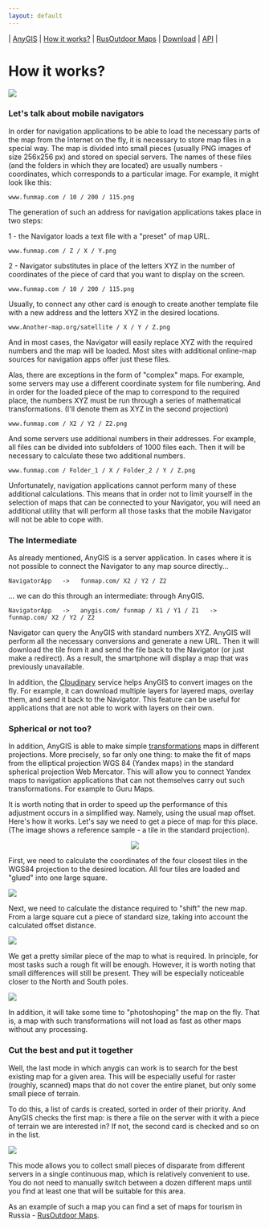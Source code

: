 ```yaml
---
layout: default
---
```


| [AnyGIS][01] | [How it works?][02] | [RusOutdoor Maps][03] | [Download][04] | [API][05] |


[01]: http://anygis.ru/index_en
[02]: http://anygis.ru/Web/Html/Description_en
[03]: http://anygis.ru/Web/Html/RusOutdoor_en
[04]: http://anygis.ru/Web/Html/DownloadPage_en
[05]: http://anygis.ru/Web/Html/Api_en


# How it works?

![](http://anygis.ru/Web/Img/Tiles.png)

### Let's talk about mobile navigators

In order for navigation applications to be able to load the necessary parts of the map from the Internet on the fly, it is necessary to store map files in a special way. The map is divided into small pieces (usually PNG images of size 256x256 px) and stored on special servers. The names of these files (and the folders in which they are located) are usually numbers - coordinates, which corresponds to a particular image. For example, it might look like this:

```
www.funmap.com / 10 / 200 / 115.png
```


The generation of such an address for navigation applications takes place in two steps:

1 - the Navigator loads a text file with a "preset" of map URL.

```
www.funmap.com / Z / X / Y.png
```

2 - Navigator substitutes in place of the letters XYZ in the number of coordinates of the piece of card that you want to display on the screen. 

```
www.funmap.com / 10 / 200 / 115.png
```



Usually, to connect any other card is enough to create another template file with a new address and the letters XYZ in the desired locations.

```
www.Another-map.org/satellite / X / Y / Z.png
```

And in most cases, the Navigator will easily replace XYZ with the required numbers and the map will be loaded. Most sites with additional online-map sources for navigation apps offer just these files.

Alas, there are exceptions in the form of "complex" maps. For example, some servers may use a different coordinate system for file numbering. And in order for the loaded piece of the map to correspond to the required place, the numbers XYZ must be run through a series of mathematical transformations. (I'll denote them as XYZ in the second projection)

```
www.funmap.com / X2 / Y2 / Z2.png
```

And some servers use additional numbers in their addresses. For example, all files can be divided into subfolders of 1000 files each. Then it will be necessary to calculate these two additional numbers.

```
www.funmap.com / Folder_1 / X / Folder_2 / Y / Z.png
```

Unfortunately, navigation applications cannot perform many of these additional calculations. This means that in order not to limit yourself in the selection of maps that can be connected to your Navigator, you will need an additional utility that will perform all those tasks that the mobile Navigator will not be able to cope with.



### The Intermediate

As already mentioned, AnyGIS is a server application. In cases where it is not possible to connect the Navigator to any map source directly...

```
NavigatorApp   ->   funmap.com/ X2 / Y2 / Z2 
```

... we can do this through an intermediate: through AnyGIS.

```
NavigatorApp   ->   anygis.com/ funmap / X1 / Y1 / Z1   ->   funmap.com/ X2 / Y2 / Z2 
```

Navigator can query the AnyGIS with standard numbers XYZ. AnyGIS will perform all the necessary conversions and generate a new URL. Then it will download the tile from it and send the file back to the Navigator (or just make a redirect). As a result, the smartphone will display a map that was previously unavailable.


In addition, the [Cloudinary][1] service helps AnyGIS to convert images on the fly. For example, it can download multiple layers for layered maps, overlay them, and send it back to the Navigator. This feature can be useful for applications that are not able to work with layers on their own.



### Spherical or not too? 

In addition, AnyGIS is able to make simple [transformations][2] maps in different projections. More precisely, so far only one thing: to make the fit of maps from the elliptical projection WGS 84 (Yandex maps) in the standard spherical projection Web Mercator. This will allow you to connect Yandex maps to navigation applications that can not themselves carry out such transformations. For example to Guru Maps.

It is worth noting that in order to speed up the performance of this adjustment occurs in a simplified way. Namely, using the usual map offset. Here's how it works. Let's say we need to get a piece of map for this place. (The image shows a reference sample - a tile in the standard projection).

<p align="center">
<img src="https://github.com/nnngrach/AnyGIS_maps/raw/master/Web/Img/osm.jpg"/>
</p>


First, we need to calculate the coordinates of the four closest tiles in the WGS84 projection to the desired location. All four tiles are loaded and "glued" into one large square.

![](http://anygis.ru/Web/Img/wgs4.jpg)

Next, we need to calculate the distance required to "shift" the new map. From a large square cut a piece of standard size, taking into account the calculated offset distance.

![](http://anygis.ru/Web/Img/wgs_offset.jpg)

We get a pretty similar piece of the map to what is required. In principle, for most tasks such a rough fit will be enough. However, it is worth noting that small differences will still be present. They will be especially noticeable closer to the North and South poles.

![](http://anygis.ru/Web/Img/wgs_osm.jpg)

In addition, it will take some time to "photoshoping" the map on the fly. That is, a map with such transformations will not load as fast as other maps without any processing. 


### Cut the best and put it together

Well, the last mode in which anygis can work is to search for the best existing map for a given area. This will be especially useful for raster (roughly, scanned) maps that do not cover the entire planet, but only some small piece of terrain. 

To do this, a list of cards is created, sorted in order of their priority. And AnyGIS checks the first map: is there a file on the server with it with a piece of terrain we are interested in? If not, the second card is checked and so on in the list.

![](http://anygis.ru/Web/Img/slazav.png)

This mode allows you to collect small pieces of disparate from different servers in a single continuous map, which is relatively convenient to use. You do not need to manually switch between a dozen different maps until you find at least one that will be suitable for this area.

As an example of such a map you can find a set of maps for tourism in Russia - [RusOutdoor Maps][03].

[1]: https://cloudinary.com/
[2]: https://habr.com/ru/post/151103/
